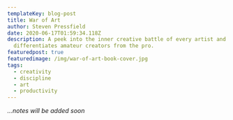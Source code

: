 ```yaml
---
templateKey: blog-post
title: War of Art
author: Steven Pressfield
date: 2020-06-17T01:59:34.118Z
description: A peek into the inner creative battle of every artist and what
  differentiates amateur creators from the pro.
featuredpost: true
featuredimage: /img/war-of-art-book-cover.jpg
tags:
  - creativity
  - discipline
  - art
  - productivity
---
```

*...notes will be added soon*
